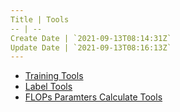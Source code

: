 ```yaml
---
Title | Tools
-- | --
Create Date | `2021-09-13T08:14:31Z`
Update Date | `2021-09-13T08:16:13Z`
---
```

- [Training Tools](//Training_Inference_Tools)
- [Label Tools](Data_Label_Tools)
- [FLOPs Paramters Calculate Tools]()

